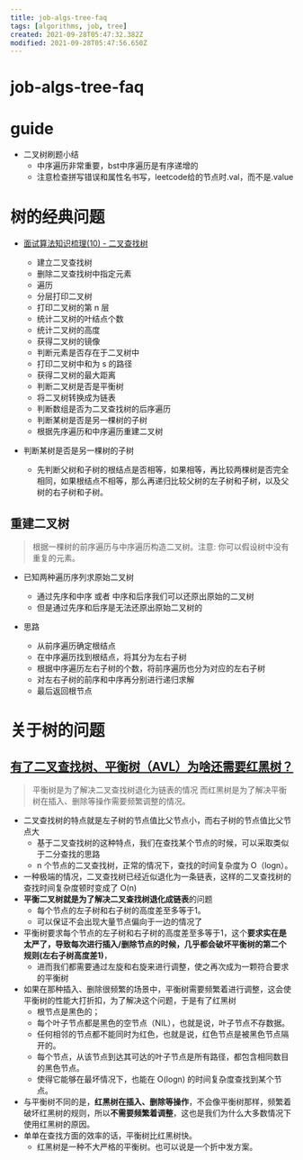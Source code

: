 ```yaml
---
title: job-algs-tree-faq
tags: [algorithms, job, tree]
created: 2021-09-28T05:47:32.382Z
modified: 2021-09-28T05:47:56.650Z
---
```


# job-algs-tree-faq

# guide

- 二叉树刷题小结
  - 中序遍历非常重要，bst中序遍历是有序递增的
  - 注意检查拼写错误和属性名书写，leetcode给的节点时.val，而不是.value
# 树的经典问题
- [面试算法知识梳理(10) - 二叉查找树](https://www.jianshu.com/p/2ae535fd8b01)
  - 建立二叉查找树
  - 删除二叉查找树中指定元素
  - 遍历
  - 分层打印二叉树
  - 打印二叉树的第 n 层
  - 统计二叉树的叶结点个数
  - 统计二叉树的高度
  - 获得二叉树的镜像
  - 判断元素是否存在于二叉树中
  - 打印二叉树中和为 s 的路径
  - 获得二叉树的最大距离
  - 判断二叉树是否是平衡树
  - 将二叉树转换成为链表
  - 判断数组是否为二叉查找树的后序遍历
  - 判断某树是否是另一棵树的子树
  - 根据先序遍历和中序遍历重建二叉树

- 判断某树是否是另一棵树的子树
  - 先判断父树和子树的根结点是否相等，如果相等，再比较两棵树是否完全相同，如果根结点不相等，那么再递归比较父树的左子树和子树，以及父树的右子树和子树。

## 重建二叉树

> 根据一棵树的前序遍历与中序遍历构造二叉树。注意: 你可以假设树中没有重复的元素。

- 已知两种遍历序列求原始二叉树
  - 通过先序和中序 或者 中序和后序我们可以还原出原始的二叉树
  - 但是通过先序和后序是无法还原出原始二叉树的

- 思路
  - 从前序遍历确定根结点
  - 在中序遍历找到根结点，将其分为左右子树
  - 根据中序遍历左右子树的个数，将前序遍历也分为对应的左右子树
  - 对左右子树的前序和中序再分别进行递归求解
  - 最后返回根节点
# 关于树的问题

## [有了二叉查找树、平衡树（AVL）为啥还需要红黑树？](https://zhuanlan.zhihu.com/p/72505589)

> 平衡树是为了解决二叉查找树退化为链表的情况
> 而红黑树是为了解决平衡树在插入、删除等操作需要频繁调整的情况。

- 二叉查找树的特点就是左子树的节点值比父节点小，而右子树的节点值比父节点大
  - 基于二叉查找树的这种特点，我们在查找某个节点的时候，可以采取类似于二分查找的思路
  - n 个节点的二叉查找树，正常的情况下，查找的时间复杂度为 O（logn）。
- 一种极端的情况，二叉查找树已经近似退化为一条链表，这样的二叉查找树的查找时间复杂度顿时变成了 O(n)
- **平衡二叉树就是为了解决二叉查找树退化成链表**的问题
  - 每个节点的左子树和右子树的高度差至多等于1。
  - 可以保证不会出现大量节点偏向于一边的情况了
- 平衡树要求每个节点的左子树和右子树的高度差至多等于1，这个**要求实在是太严了，导致每次进行插入/删除节点的时候，几乎都会破坏平衡树的第二个规则(左右子树高度差1)**，
  - 进而我们都需要通过左旋和右旋来进行调整，使之再次成为一颗符合要求的平衡树
- 如果在那种插入、删除很频繁的场景中，平衡树需要频繁着进行调整，这会使平衡树的性能大打折扣，为了解决这个问题，于是有了红黑树
  - 根节点是黑色的；
  - 每个叶子节点都是黑色的空节点（NIL），也就是说，叶子节点不存数据。
  - 任何相邻的节点都不能同时为红色，也就是说，红色节点是被黑色节点隔开的。
  - 每个节点，从该节点到达其可达的叶子节点是所有路径，都包含相同数目的黑色节点。
  - 使得它能够在最坏情况下，也能在 O(logn) 的时间复杂度查找到某个节点。
- 与平衡树不同的是，**红黑树在插入、删除等操作**，不会像平衡树那样，频繁着破坏红黑树的规则，所以**不需要频繁着调整**，这也是我们为什么大多数情况下使用红黑树的原因。
- 单单在查找方面的效率的话，平衡树比红黑树快。
  - 红黑树是一种不大严格的平衡树。也可以说是一个折中发方案。
